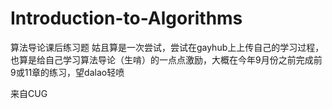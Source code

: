 # Introduction-to-Algorithms
算法导论课后练习题
姑且算是一次尝试，尝试在gayhub上上传自己的学习过程，也算是给自己学习算法导论（生啃）的一点点激励，大概在今年9月份之前完成前9或11章的练习，望dalao轻喷

来自CUG
